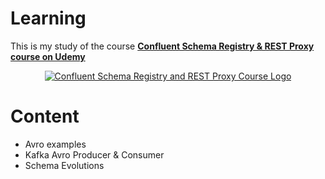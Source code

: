# Learning

This is my study of the course [**Confluent Schema Registry & REST Proxy course on Udemy**](https://www.udemy.com/confluent-schema-registry/?couponCode=GITHUB)

<p align="center">
    <a href="https://www.udemy.com/confluent-schema-registry/?couponCode=GITHUB">
        <img src="https://i.imgur.com/kHNTGv3.jpg" alt="Confluent Schema Registry and REST Proxy Course Logo"/>
    </a>
</p>

# Content

 - Avro examples
 - Kafka Avro Producer & Consumer
 - Schema Evolutions
